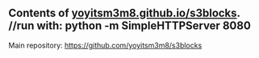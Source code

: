 Contents of [yoyitsm3m8.github.io/s3blocks](http://yoyitsm3m8.github.io/s3blocks).
//run with: python -m SimpleHTTPServer 8080
---

Main repository: <https://github.com/yoyitsm3m8/s3blocks>

